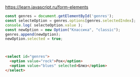 https://learn.javascript.ru/form-elements  


```js 
const genres = document.getElementById('genres');
const selecteOption = genres.options[genres.selectedIndex];
console.log( selecteOption.value );
const newOption = new Option("Классика", "classic");
genres.append(newOption);
newOption.selected = true;

 
 ```
```html
<select id="genres">
  <option value="rock">Рок</option>
  <option value="blues" selected>Блюз</option>
</select>
  ```
  
 

